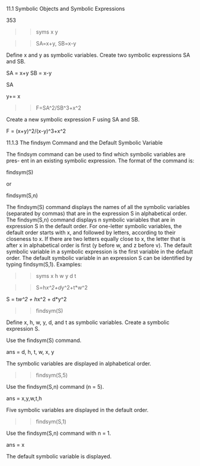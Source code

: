 11.1 Symbolic Objects and Symbolic Expressions

353

>> syms x y

>> SA=x+y, SB=x-y

Define x and y as symbolic variables.
Create two symbolic expressions SA and SB.

SA =
x+y
SB =
x-y

SA

y+=
x

>> F=SA^2/SB^3+x^2

Create a new symbolic expression F using SA and SB.

F =
(x+y)^2/(x-y)^3+x^2

11.1.3 The findsym Command and the Default Symbolic Variable

The findsym command can be used to find which symbolic variables are pres-
ent in an existing symbolic expression. The format of the command is:

findsym(S)

or

findsym(S,n)

The  findsym(S)  command  displays  the  names  of  all  the  symbolic  variables
(separated by commas) that are in the expression S in alphabetical order. The
findsym(S,n) command displays n symbolic variables that are in expression
S in the default order. For one-letter symbolic variables, the default order starts
with x, and followed by letters, according to their closeness to x. If there are two
letters equally close to x, the letter that is after x in alphabetical order is first (y
before w, and z before v). The default symbolic variable in a symbolic expression
is  the  first  variable  in  the  default  order.  The  default  symbolic  variable  in  an
expression S can be identified by typing findsym(S,1). Examples:

>> syms x h w y d t

>> S=h*x^2+d*y^2+t*w^2

S =
t*w^2 + h*x^2 + d*y^2

>> findsym(S)

Define x, h, w, y, d, and t as symbolic variables.
Create a symbolic expression S.

Use the findsym(S) command.

ans =
d, h, t, w, x, y

The symbolic variables are displayed in alphabetical order.

>> findsym(S,5)

Use the findsym(S,n) command (n = 5).

ans =
x,y,w,t,h

Five symbolic variables are displayed in the default order.

>> findsym(S,1)

Use the findsym(S,n) command with n = 1.

ans =
x

The default symbolic variable is displayed.


